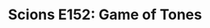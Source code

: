 ---
layout: post
title: "Scions E152: Game of Tones"
description: "Toni Morgan wins Rookie of the Week and both tennis te..."
permalink: https://www.fromtherumbleseat.com/2023/1/24/23568744/scions-e152-game-of-tones-georgia-tech-basketball-march-madness-ncaa-womens-espn-acc-rookie-tennis
---